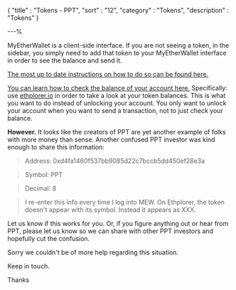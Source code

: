 {
"title"       : "Tokens - PPT",
"sort"        : "12",
"category"    : "Tokens",
"description" : "Tokens"
}

---%


MyEtherWallet is a client-side interface. If you are not seeing a token, in the sidebar, you simply need to add that token to your MyEtherWallet interface in order to see the balance and send it.

[The most up to date instructions on how to do so can be found here.](https://myetherwallet.github.io/knowledge-base/send/adding-new-token-and-sending-custom-tokens.html)

[You can learn how to check the balance of your account here.](https://myetherwallet.github.io/knowledge-base/getting-started/checking-balance-of-my-account.html) Specifically: use [ethplorer.io](https://ethplorer.io/) in order to take a look at your token balances. This is what you want to do instead of unlocking your account. You only want to unlock your account when you want to send a transaction, not to just check your balance.

**However.** It looks like the creators of PPT are yet another example of folks with more money than sense. Another confused PPT investor was kind enough to share this information:

> Address: 0xd4fa1460f537bb9085d22c7bccb5dd450ef28e3a

> Symbol: PPT

> Decimal: 8

> I re-enter this info every time I log into MEW. On Ethplorer, the token doesn't appear with its symbol. Instead it appears as XXX.

Let us know if this works for you. Or, if you figure anything out or hear from PPT, please let us know so we can share with other PPT investors and hopefully cut the confusion.

Sorry we couldn't be of more help regarding this situation.

Keep in touch.

Thanks
